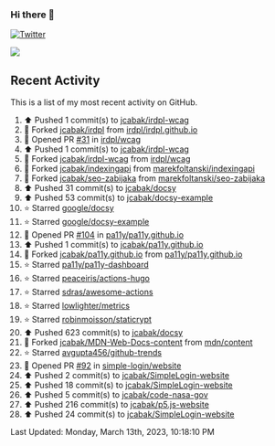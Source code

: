 ### Hi there 👋

[![Twitter](https://img.shields.io/twitter/follow/jcabak?style=social)](https://twitter.com/intent/follow?screen_name=JCabak)

![](http://github-profile-summary-cards.vercel.app/api/cards/profile-details?username=jcabak&theme=github)

<!--
**jcabak/jcabak** is a ✨ _special_ ✨ repository because its `README.md` (this file) appears on your GitHub profile.

Here are some ideas to get you started:

- 🔭 I’m currently working on ...
- 🌱 I’m currently learning ...
- 👯 I’m looking to collaborate on ...
- 🤔 I’m looking for help with ...
- 💬 Ask me about ...
- 📫 How to reach me: ...
- 😄 Pronouns: ...
- ⚡ Fun fact: ...
-->
## Recent Activity

This is a list of my most recent activity on GitHub.

<!--RECENT_ACTIVITY:start-->
1. ⬆️ Pushed 1 commit(s) to [jcabak/irdpl-wcag](https://github.com/jcabak/irdpl-wcag)<br>
2. 🔱 Forked [jcabak/irdpl](https://github.com/jcabak/irdpl) from [irdpl/irdpl.github.io](https://github.com/irdpl/irdpl.github.io)<br>
3. 💪 Opened PR [#31](https://github.com/irdpl/wcag/pull/31) in [irdpl/wcag](https://github.com/irdpl/wcag)<br>
4. ⬆️ Pushed 1 commit(s) to [jcabak/irdpl-wcag](https://github.com/jcabak/irdpl-wcag)<br>
5. 🔱 Forked [jcabak/irdpl-wcag](https://github.com/jcabak/irdpl-wcag) from [irdpl/wcag](https://github.com/irdpl/wcag)<br>
6. 🔱 Forked [jcabak/indexingapi](https://github.com/jcabak/indexingapi) from [marekfoltanski/indexingapi](https://github.com/marekfoltanski/indexingapi)<br>
7. 🔱 Forked [jcabak/seo-zabijaka](https://github.com/jcabak/seo-zabijaka) from [marekfoltanski/seo-zabijaka](https://github.com/marekfoltanski/seo-zabijaka)<br>
8. ⬆️ Pushed 31 commit(s) to [jcabak/docsy](https://github.com/jcabak/docsy)<br>
9. ⬆️ Pushed 53 commit(s) to [jcabak/docsy-example](https://github.com/jcabak/docsy-example)<br>
10. ⭐ Starred [google/docsy](https://github.com/google/docsy)<br>
11. ⭐ Starred [google/docsy-example](https://github.com/google/docsy-example)<br>
12. 💪 Opened PR [#104](https://github.com/pa11y/pa11y.github.io/pull/104) in [pa11y/pa11y.github.io](https://github.com/pa11y/pa11y.github.io)<br>
13. ⬆️ Pushed 1 commit(s) to [jcabak/pa11y.github.io](https://github.com/jcabak/pa11y.github.io)<br>
14. 🔱 Forked [jcabak/pa11y.github.io](https://github.com/jcabak/pa11y.github.io) from [pa11y/pa11y.github.io](https://github.com/pa11y/pa11y.github.io)<br>
15. ⭐ Starred [pa11y/pa11y-dashboard](https://github.com/pa11y/pa11y-dashboard)<br>
16. ⭐ Starred [peaceiris/actions-hugo](https://github.com/peaceiris/actions-hugo)<br>
17. ⭐ Starred [sdras/awesome-actions](https://github.com/sdras/awesome-actions)<br>
18. ⭐ Starred [lowlighter/metrics](https://github.com/lowlighter/metrics)<br>
19. ⭐ Starred [robinmoisson/staticrypt](https://github.com/robinmoisson/staticrypt)<br>
20. ⬆️ Pushed 623 commit(s) to [jcabak/docsy](https://github.com/jcabak/docsy)<br>
21. 🔱 Forked [jcabak/MDN-Web-Docs-content](https://github.com/jcabak/MDN-Web-Docs-content) from [mdn/content](https://github.com/mdn/content)<br>
22. ⭐ Starred [avgupta456/github-trends](https://github.com/avgupta456/github-trends)<br>
23. 💪 Opened PR [#92](https://github.com/simple-login/website/pull/92) in [simple-login/website](https://github.com/simple-login/website)<br>
24. ⬆️ Pushed 2 commit(s) to [jcabak/SimpleLogin-website](https://github.com/jcabak/SimpleLogin-website)<br>
25. ⬆️ Pushed 18 commit(s) to [jcabak/SimpleLogin-website](https://github.com/jcabak/SimpleLogin-website)<br>
26. ⬆️ Pushed 5 commit(s) to [jcabak/code-nasa-gov](https://github.com/jcabak/code-nasa-gov)<br>
27. ⬆️ Pushed 216 commit(s) to [jcabak/p5.js-website](https://github.com/jcabak/p5.js-website)<br>
28. ⬆️ Pushed 24 commit(s) to [jcabak/SimpleLogin-website](https://github.com/jcabak/SimpleLogin-website)<br>
<!--RECENT_ACTIVITY:end-->

<!--RECENT_ACTIVITY:last_update-->
Last Updated: Monday, March 13th, 2023, 10:18:10 PM
<!--RECENT_ACTIVITY:last_update_end-->
